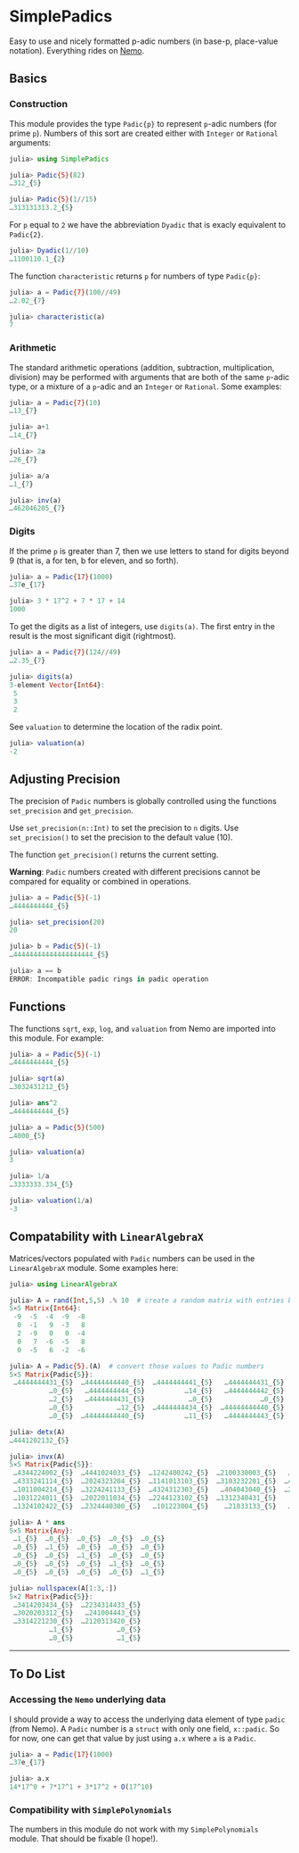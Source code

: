 # SimplePadics

Easy to use and nicely formatted p-adic numbers (in base-p, place-value notation). 
Everything rides on 
 [Nemo](https://github.com/Nemocas/Nemo.jl.git).



## Basics

### Construction

This module provides the type `Padic{p}` to represent `p`-adic numbers (for prime `p`).
Numbers of this sort are created either with `Integer` or `Rational` arguments:
```julia
julia> using SimplePadics

julia> Padic{5}(82)
…312_{5}

julia> Padic{5}(1//15)
…313131313.2_{5}
```


For `p` equal to `2` we have the abbreviation `Dyadic` that is exacly equivalent to `Padic{2}`.
```julia
julia> Dyadic(1//10)
…1100110.1_{2}
```



The function `characteristic` returns `p` for numbers of type `Padic{p}`:
```julia
julia> a = Padic{7}(100//49)
…2.02_{7}

julia> characteristic(a)
7
```

### Arithmetic

The standard arithmetic operations (addition, subtraction, multiplication, division) may be performed with arguments that are both of the same `p`-adic type, or a mixture of a `p`-adic and an `Integer` or `Rational`. Some examples:
```julia
julia> a = Padic{7}(10)
…13_{7}

julia> a+1
…14_{7}

julia> 2a
…26_{7}

julia> a/a
…1_{7}

julia> inv(a)
…462046205_{7}
```




### Digits

If the prime `p` is greater than 7, then we use letters to stand for digits beyond 9 (that is, a for ten, b for eleven, and so forth).
```julia
julia> a = Padic{17}(1000)
…37e_{17}

julia> 3 * 17^2 + 7 * 17 + 14
1000
```

To get the digits as a list of integers, use `digits(a)`. The first entry in the result is the most significant digit (rightmost).
```julia
julia> a = Padic{7}(124//49)
…2.35_{7}

julia> digits(a)
3-element Vector{Int64}:
 5
 3
 2
```
See `valuation` to determine the location of the radix point. 
```julia
julia> valuation(a)
-2
```



## Adjusting Precision

The precision of `Padic` numbers is globally controlled using the functions `set_precision` and `get_precision`.

Use `set_precision(n::Int)` to set the precision to `n` digits. Use `set_precision()` to 
set the precision to the default value (10).

The function `get_precision()` returns the current setting.


**Warning**: `Padic` numbers created with different precisions cannot be compared for equality or combined in operations.
```julia
julia> a = Padic{5}(-1)
…4444444444_{5}

julia> set_precision(20)
20

julia> b = Padic{5}(-1)
…44444444444444444444_{5}

julia> a == b
ERROR: Incompatible padic rings in padic operation
```


## Functions

The functions `sqrt`, `exp`, `log`, and `valuation` from Nemo are imported into this module. For example:
```julia
julia> a = Padic{5}(-1)
…4444444444_{5}

julia> sqrt(a)
…3032431212_{5}

julia> ans^2
…4444444444_{5}

julia> a = Padic{5}(500)
…4000_{5}

julia> valuation(a)
3

julia> 1/a
…3333333.334_{5}

julia> valuation(1/a)
-3
```

## Compatability with `LinearAlgebraX`

Matrices/vectors populated with `Padic` numbers can be used in the `LinearAlgebraX`
module. Some examples here:


```julia
julia> using LinearAlgebraX

julia> A = rand(Int,5,5) .% 10  # create a random matrix with entries between -9 and 9.
5×5 Matrix{Int64}:
 -9  -5  -4  -9  -8
  0  -1   9  -3   8
  2  -9   0   0  -4
  0   7  -6  -5   8
  0  -5   6  -2  -6

julia> A = Padic{5}.(A)  # convert those values to Padic numbers
5×5 Matrix{Padic{5}}:
 …4444444431_{5}  …44444444440_{5}  …4444444441_{5}   …4444444431_{5}  …4444444432_{5}
          …0_{5}   …4444444444_{5}          …14_{5}   …4444444442_{5}          …13_{5}
          …2_{5}   …4444444431_{5}           …0_{5}            …0_{5}  …4444444441_{5}
          …0_{5}           …12_{5}  …4444444434_{5}  …44444444440_{5}          …13_{5}
          …0_{5}  …44444444440_{5}          …11_{5}   …4444444443_{5}  …4444444434_{5}

julia> detx(A)
…4441202132_{5}

julia> invx(A)
5×5 Matrix{Padic{5}}:
 …4344224002_{5}  …4441024033_{5}  …1242400242_{5}  …2100330003_{5}   …211103034_{5}
 …4333241114_{5}  …2024323204_{5}  …1141013103_{5}  …3103232201_{5}  …4420230301_{5}
 …1011004214_{5}  …3224241133_{5}  …4324312303_{5}   …404043040_{5}  …2430224440_{5}
 …1031224011_{5}  …2022011034_{5}  …2244123102_{5}  …1312340431_{5}    …23100104_{5}
 …1324102422_{5}  …2324440300_{5}   …101223004_{5}    …21033133_{5}   …220320101_{5}

julia> A * ans
5×5 Matrix{Any}:
 …1_{5}  …0_{5}  …0_{5}  …0_{5}  …0_{5}
 …0_{5}  …1_{5}  …0_{5}  …0_{5}  …0_{5}
 …0_{5}  …0_{5}  …1_{5}  …0_{5}  …0_{5}
 …0_{5}  …0_{5}  …0_{5}  …1_{5}  …0_{5}
 …0_{5}  …0_{5}  …0_{5}  …0_{5}  …1_{5}

julia> nullspacex(A[1:3,:])
5×2 Matrix{Padic{5}}:
 …3414203434_{5}  …2234314433_{5}
 …3020203312_{5}   …241004443_{5}
 …3314221230_{5}  …2120313420_{5}
          …1_{5}           …0_{5}
          …0_{5}           …1_{5}
```




<hr>

## To Do List

### Accessing the `Nemo` underlying data

I should provide a way to access the underlying data element of type `padic` (from Nemo). A `Padic` number is a `struct` with only one field, `x::padic`. So for now, one can get that value by just using `a.x` where `a` is a `Padic`.
```julia
julia> a = Padic{17}(1000)
…37e_{17}

julia> a.x
14*17^0 + 7*17^1 + 3*17^2 + O(17^10)
```

### Compatibility with `SimplePolynomials`

The numbers in this module do not work with my `SimplePolynomials` module. That should be fixable (I hope!).


